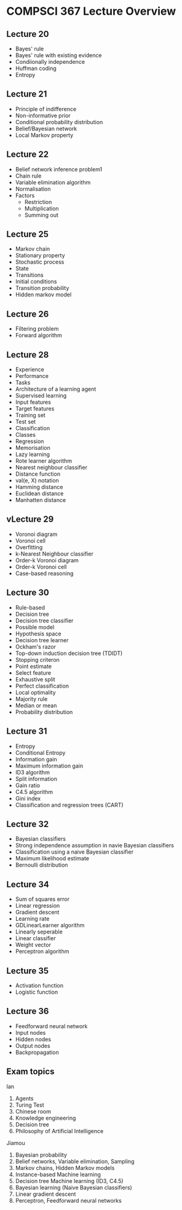 # COMPSCI 367 Lecture Overview

## Lecture 20
* Bayes' rule
* Bayes' rule with existing evidence
* Condiionally independence
* Huffman coding
* Entropy

## Lecture 21
* Principle of indifference
* Non-informative prior
* Conditional probability distribution
* Belief/Bayesian network
* Local Markov property

## Lecture 22
* Belief network inference problem1
* Chain rule
* Variable elimination algorithm
* Normalisation
* Factors
	* Restriction
	* Multiplication
	* Summing out

## Lecture 25
* Markov chain
* Stationary property
* Stochastic process
* State
* Transitions
* Initial conditions
* Transition probability
* Hidden markov model

## Lecture 26
* Filtering problem
* Forward algorithm

## Lecture 28
* Experience
* Performance
* Tasks
* Architecture of a learning agent
* Supervised learning
* Input features
* Target features
* Training set
* Test set
* Classification
* Classes
* Regression
* Memorisation
* Lazy learning
* Rote learner algorithm
* Nearest neighbour classifier
* Distance function
* val(e, X) notation
* Hamming distance
* Euclidean distance
* Manhatten distance

## vLecture 29
* Voronoi diagram
* Voronoi cell
* Overfitting
* k-Nearest Neighbour classifier
* Order-k Voronoi diagram
* Order-k Voronoi cell
* Case-based reasoning

## Lecture 30
* Rule-based
* Decision tree
* Decision tree classifier
* Possible model
* Hypothesis space
* Decision tree learner
* Ockham's razor
* Top-down induction decision tree (TDIDT)
* Stopping criteron
* Point estimate
* Select feature
* Exhaustive split
* Perfect classification
* Local optimality
* Majority rule
* Median or mean
* Probability distribution

## Lecture 31
* Entropy
* Conditional Entropy
* Information gain
* Maximum information gain
* ID3 algorithm
* Split information
* Gain ratio
* C4.5 algorithm
* Gini index
* Classification and regression trees (CART)

## Lecture 32
* Bayesian classifiers
* Strong independence assumption in navie Bayesian classifiers
* Classification using a naive Bayesian classifier
* Maximum	likelihood estimate
* Bernoulli distribution

## Lecture 34
* Sum of squares error
* Linear regression
* Gradient descent
* Learning rate
* GDLinearLearner algorithm
* Linearly seperable
* Linear classifier
* Weight vector
* Perceptron algorithm

## Lecture 35
* Activation function
* Logistic function

## Lecture 36
* Feedforward neural network
* Input nodes
* Hidden nodes
* Output nodes
* Backpropagation

## Exam topics
Ian
1. Agents
2. Turing Test
3. Chinese room
4. Knowledge engineering
4. Decision tree
5. Philosophy of Artificial Intelligence

Jiamou
1. Bayesian probability
2. Belief networks, Variable elimination, Sampling
3. Markov chains, Hidden Markov models
4. Instance-based Machine learning
5. Decision tree Machine learning (ID3, C4.5)
6. Bayesian learning (Naive Bayesian classifiers)
7. Linear gradient descent
8. Perceptron, Feedforward neural networks
